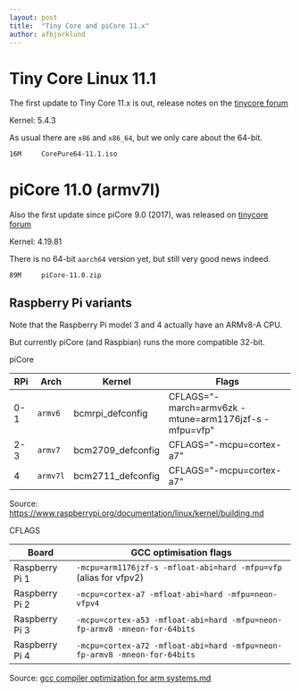 ```yaml
---
layout: post
title:  "Tiny Core and piCore 11.x"
author: afbjorklund
---
```


# Tiny Core Linux 11.1

The first update to Tiny Core 11.x is out, release notes on the [tinycore forum](http://forum.tinycorelinux.net/index.php/topic,23692.0.html)

Kernel: 5.4.3

As usual there are `x86` and `x86_64`, but we only care about the 64-bit.

``` txt
16M     CorePure64-11.1.iso
```

# piCore 11.0 (armv7l)

Also the first update since piCore 9.0 (2017), was released on [tinycore forum](http://forum.tinycorelinux.net/index.php/topic,23935.0.html)

Kernel: 4.19.81

There is no 64-bit `aarch64` version yet, but still very good news indeed.

``` txt
89M     piCore-11.0.zip
```

## Raspberry Pi variants

Note that the Raspberry Pi model 3 and 4 actually have an ARMv8-A CPU.

But currently piCore (and Raspbian) runs the more compatible 32-bit.

piCore

RPi | Arch    | Kernel            | Flags
--- | ------- | ----------------- | ------------------------
0-1 | `armv6` | bcmrpi_defconfig  | CFLAGS="-march=armv6zk -mtune=arm1176jzf-s -mfpu=vfp"
2-3 | `armv7` | bcm2709_defconfig | CFLAGS="-mcpu=cortex-a7"
4   | `armv7l`| bcm2711_defconfig | CFLAGS="-mcpu=cortex-a7"

Source: <https://www.raspberrypi.org/documentation/linux/kernel/building.md>

CFLAGS

Board          | GCC optimisation flags
-----          | ----------------------
Raspberry Pi 1 | `-mcpu=arm1176jzf-s -mfloat-abi=hard -mfpu=vfp` (alias for vfpv2)
Raspberry Pi 2 | `-mcpu=cortex-a7 -mfloat-abi=hard -mfpu=neon-vfpv4`
Raspberry Pi 3 | `-mcpu=cortex-a53 -mfloat-abi=hard -mfpu=neon-fp-armv8 -mneon-for-64bits`
Raspberry Pi 4 | `-mcpu=cortex-a72 -mfloat-abi=hard -mfpu=neon-fp-armv8 -mneon-for-64bits`

Source: [gcc compiler optimization for arm systems.md](https://gist.github.com/fm4dd/c663217935dc17f0fc73c9c81b0aa845)
